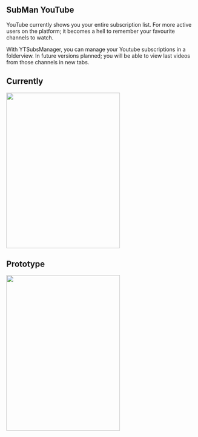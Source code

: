 ## SubMan YouTube

YouTube currently shows you your entire subscription list. For more active users on the platform; it becomes a hell to remember your favourite channels to watch. 

With YTSubsManager, you can manage your Youtube subscriptions in a folderview. In future versions planned; you will be able to view last videos from those channels in new tabs.

## Currently

<img src="http://gss.gs/mVs.jpg" height=410 width=300 >

## Prototype

<img src="http://gss.gs/VJm.jpg" height=410 width=300 >
